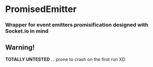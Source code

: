 # PromisedEmitter
### Wrapper for event emitters promisification designed with Socket.io in mind

## Warning!

**TOTALLY UNTESTED** ... prone to crash on the first run XD